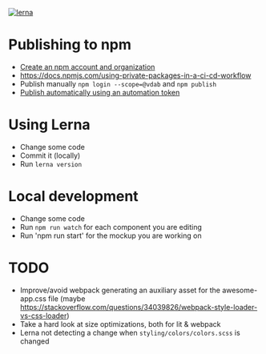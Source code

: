 [![lerna](https://img.shields.io/badge/maintained%20with-lerna-cc00ff.svg)](https://lerna.js.org/)

# Publishing to npm
- [Create an npm account and organization](https://docs.npmjs.com/creating-and-publishing-scoped-public-packages)
- https://docs.npmjs.com/using-private-packages-in-a-ci-cd-workflow
- Publish manually `npm login --scope=@vdab` and `npm publish`
- [Publish automatically using an automation token](https://docs.npmjs.com/using-private-packages-in-a-ci-cd-workflow)


# Using Lerna
- Change some code
- Commit it (locally)
- Run `lerna version`

# Local development
- Change some code
- Run `npm run watch` for each component you are editing
- Run 'npm run start' for the mockup you are working on

# TODO
- Improve/avoid webpack generating an auxiliary asset for the awesome-app.css file (maybe https://stackoverflow.com/questions/34039826/webpack-style-loader-vs-css-loader)
- Take a hard look at size optimizations, both for lit & webpack
- Lerna not detecting a change when `styling/colors/colors.scss` is changed

